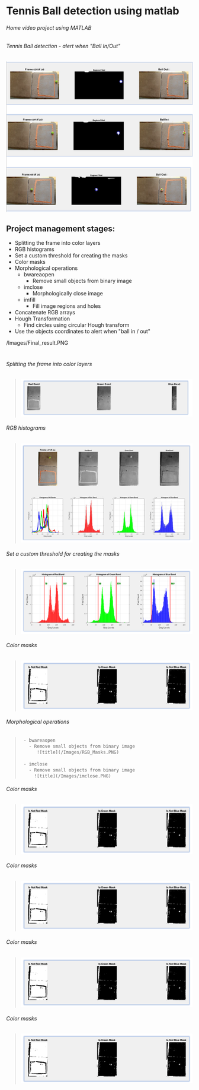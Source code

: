 # Tennis Ball detection using matlab

###### _Home video project using MATLAB_
###### _Tennis Ball detection - alert when "Ball In/Out"_

![title](/Images/Final_result.PNG)


## Project management stages:
   * Splitting the frame into color layers
   * RGB histograms
   * Set a custom threshold for creating the masks
   * Color masks
   * Morphological operations
     - bwareaopen
       - Remove small objects from binary image
     - imclose
       - Morphologically close image
     - imfill
       - Fill image regions and holes
   * Concatenate RGB arrays
   * Hough Transformation
     - Find circles using circular Hough transform
   * Use the objects coordinates to alert when "ball in / out"
   
   /Images/Final_result.PNG
   
   
   
# 
###### Splitting the frame into color layers
>  ![title](/Images/RGB_layers.PNG)
>

###### RGB histograms
> ![title](/Images/hist.PNG)
>

###### Set a custom threshold for creating the masks
> ![title](/Images/threshold_for_masks.PNG)
>
 
###### Color masks
> ![title](/Images/RGB_Masks.PNG)
>

###### Morphological operations
>      - bwareaopen
>        - Remove small objects from binary image
>           ![title](/Images/RGB_Masks.PNG)
>
>      - imclose
>        - Remove small objects from binary image
>          ![title](/Images/imclose.PNG)
>
>
>
>
>
>
>
>
>


###### Color masks
> ![title](/Images/RGB_Masks.PNG)
>

###### Color masks
> ![title](/Images/RGB_Masks.PNG)
>

###### Color masks
> ![title](/Images/RGB_Masks.PNG)
>

###### Color masks
> ![title](/Images/RGB_Masks.PNG)
>
   
   
   
     
     
